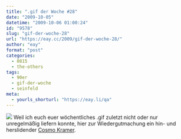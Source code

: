 ```yaml
---
title: ".gif der Woche #28"
date: "2009-10-05"
datetime: "2009-10-06 01:00:24"
id: "9578"
slug: "gif-der-woche-28"
url: "https://eay.cc/2009/gif-der-woche-28/"
author: "eay"
format: "post"
categories:
  - 0815
  - the-others
tags:
  - 90er
  - gif-der-woche
  - seinfeld
meta:
  - yourls_shorturl: "https://eay.li/qa"
---
```


![](https://eay.cc/uploads/2009/kramerslide.gif) Weil ich euch euer wöchentliches .gif zuletzt nicht oder nur unregelmäßig liefern konnte, hier zur Wiedergutmachung ein hin- und herslidender [Cosmo Kramer](http://de.wikipedia.org/wiki/Seinfeld#Cosmo_Kramer).
